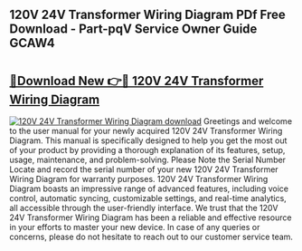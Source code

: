 ## 120V 24V Transformer Wiring Diagram PDf Free Download - Part-pqV Service Owner Guide GCAW4

# <h2><a href="http://dfpf6z6.blite.top/?on=120V+24V+Transformer+Wiring+Diagram">🔗Download New 👉🔴 120V 24V Transformer Wiring Diagram</a></h2>

[![120V 24V Transformer Wiring Diagram download](https://i.imgur.com/lujVjoI.png)](http://dfpf6z6.blite.top/?on=120V+24V+Transformer+Wiring+Diagram)
Greetings and welcome to the user manual for your newly acquired 120V 24V Transformer Wiring Diagram. This manual is specifically designed to help you get the most out of your product by providing a thorough explanation of its features, setup, usage, maintenance, and problem-solving. Please Note the Serial Number Locate and record the serial number of your new 120V 24V Transformer Wiring Diagram for warranty purposes. 120V 24V Transformer Wiring Diagram boasts an impressive range of advanced features, including voice control, automatic syncing, customizable settings, and real-time analytics, all accessible through the user-friendly interface. We trust that the 120V 24V Transformer Wiring Diagram has been a reliable and effective resource in your efforts to master your new device. In case of any queries or concerns, please do not hesitate to reach out to our customer service team.
